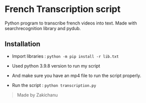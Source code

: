 # French Transcription script

Python program to transcribe french videos into text. Made with searchrecognition library and pydub.

## Installation

- Import libraries :
```python -m pip install -r lib.txt```

- Used python 3.9.8 version to run my script

- And make sure you have an mp4 file to run the script properly.

- Run the script :
```python transcription.py```

> Made by Zakichanu

